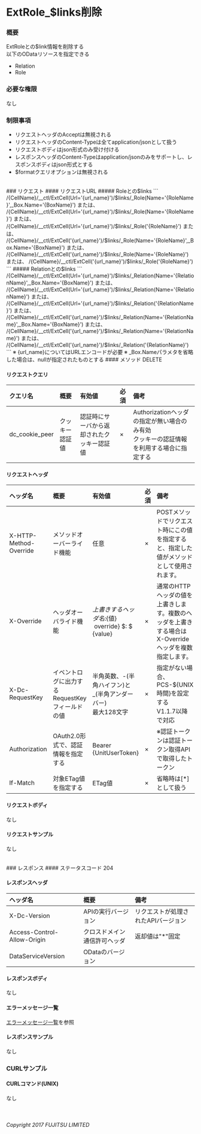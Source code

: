 # ExtRole_$links削除
### 概要
ExtRoleとの$link情報を削除する<br>以下のODataリソースを指定できる

* Relation
* Role

### 必要な権限
なし

### 制限事項
* リクエストヘッダのAcceptは無視される
* リクエストヘッダのContent-Typeは全てapplication/jsonとして扱う
* リクエストボディはjson形式のみ受け付ける
* レスポンスヘッダのContent-Typeはapplication/jsonのみをサポートし、レスポンスボディはjson形式とする
* $formatクエリオプションは無視される

<br>
### リクエスト
#### リクエストURL
##### Roleとの$links
```
/{CellName}/__ctl/ExtCell(Url='{url_name}')/$links/_Role(Name='{RoleName}',_Box.Name='{BoxName}')
または、
/{CellName}/__ctl/ExtCell(Url='{url_name}')/$links/_Role(Name='{RoleName}')
または、
/{CellName}/__ctl/ExtCell(Url='{url_name}')/$links/_Role('{RoleName}')
または、
/{CellName}/__ctl/ExtCell('{url_name}')/$links/_Role(Name='{RoleName}',_Box.Name='{BoxName}')
または、
/{CellName}/__ctl/ExtCell('{url_name}')/$links/_Role(Name='{RoleName}')
または、
/{CellName}/__ctl/ExtCell('{url_name}')/$links/_Role('{RoleName}')
```
##### Relationとの$links
```
/{CellName}/__ctl/ExtCell(Url='{url_name}')/$links/_Relation(Name='{RelationName}',_Box.Name='{BoxName}')
または、
/{CellName}/__ctl/ExtCell(Url='{url_name}')/$links/_Relation(Name='{RelationName}')
または、
/{CellName}/__ctl/ExtCell(Url='{url_name}')/$links/_Relation('{RelationName}')
または、
/{CellName}/__ctl/ExtCell('{url_name}')/$links/_Relation(Name='{RelationName}',_Box.Name='{BoxName}')
または、
/{CellName}/__ctl/ExtCell('{url_name}')/$links/_Relation(Name='{RelationName}')
または、
/{CellName}/__ctl/ExtCell('{url_name}')/$links/_Relation('{RelationName}')
```
※ {url_name}についてはURLエンコードが必要
※ _Box.Nameパラメタを省略した場合は、nullが指定されたものとする
#### メソッド
DELETE

#### リクエストクエリ

|クエリ名<br>|概要<br>|有効値<br>|必須<br>|備考<br>|
|:--|:--|:--|:--|:--|
|dc_cookie_peer<br>|クッキー認証値<br>|認証時にサーバから返却されたクッキー認証値<br>|×<br>|Authorizationヘッダの指定が無い場合のみ有効<br>クッキーの認証情報を利用する場合に指定する<br>|
#### リクエストヘッダ

|ヘッダ名<br>|概要<br>|有効値<br>|必須<br>|備考<br>|
|:--|:--|:--|:--|:--|
|X-HTTP-Method-Override<br>|メソッドオーバーライド機能<br>|任意<br>|×<br>|POSTメソッドでリクエスト時にこの値を指定すると、指定した値がメソッドとして使用されます。<br>|
|X-Override<br>|ヘッダオーバライド機能<br>|${上書きするヘッダ名}:${値} &#160;override} $: $ {value}<br>|×<br>|通常のHTTPヘッダの値を上書きします。複数のヘッダを上書きする場合はX-Overrideヘッダを複数指定します。<br>|
|X-Dc-RequestKey<br>|イベントログに出力するRequestKeyフィールドの値<br>|半角英数、-(半角ハイフン)と_(半角アンダーバー)<br>最大128文字<br>|×<br>|指定がない場合、PCS-${UNIX時間}を設定する<br>V1.1.7以降で対応<br>|
|Authorization<br>|OAuth2.0形式で、認証情報を指定する<br>|Bearer {UnitUserToken}<br>|×<br>|※認証トークンは認証トークン取得APIで取得したトークン<br>|
|If-Match<br>|対象ETag値を指定する<br>|ETag値<br>|×<br>|省略時は[*]として扱う<br>|
#### リクエストボディ
なし

#### リクエストサンプル
なし

<br>
### レスポンス
#### ステータスコード
204

#### レスポンスヘッダ

|ヘッダ名<br>|概要<br>|備考<br>|
|:--|:--|:--|
|X-Dc-Version<br>|APIの実行バージョン<br>|リクエストが処理されたAPIバージョン<br>|
|Access-Control-Allow-Origin<br>|クロスドメイン通信許可ヘッダ<br>|返却値は"*"固定<br>|
|DataServiceVersion<br>|ODataのバージョン<br>|&#160;<br>|
#### レスポンスボディ
なし

#### エラーメッセージ一覧
[エラーメッセージ一覧](198_Error_Messages.html)を参照

#### レスポンスサンプル
なし

### CURLサンプル
#### CURLコマンド(UNIX)
なし
<br>
<br>
<br>
###### Copyright 2017    FUJITSU LIMITED
